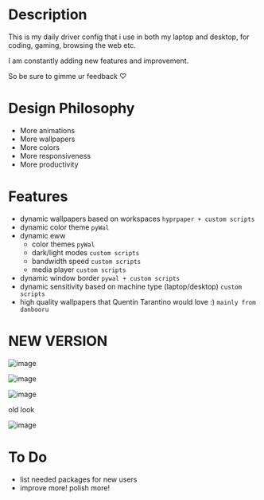 # Description

This is my daily driver config that i use in both my laptop and desktop, for coding, gaming, browsing the web etc.

I am constantly adding new features and improvement.

So be sure to gimme ur feedback ♡

# Design Philosophy

- More animations
- More wallpapers
- More colors
- More responsiveness
- More productivity

# Features

- dynamic wallpapers based on workspaces `hyprpaper + custom scripts`
- dynamic color theme `pyWal`
- dynamic eww
  - color themes `pyWal`
  - dark/light modes `custom scripts`
  - bandwidth speed `custom scripts`
  - media player `custom scripts`
- dynamic window border `pywal + custom scripts`
- dynamic sensitivity based on machine type (laptop/desktop) `custom scripts`
- high quality wallpapers that Quentin Tarantino would love :) `mainly from danbooru`

# NEW VERSION

![image](https://github.com/AymanLyesri/hyprland-conf/assets/80812811/f8de7f60-575e-4ab3-a03f-59d54879f4f5)

![image](https://github.com/AymanLyesri/hyprland-conf/assets/80812811/322d1923-e9ff-4512-95d8-b94bda55eb4e)

![image](https://github.com/AymanLyesri/hyprland-conf/assets/80812811/5fc94244-3853-47ea-a82f-fe69b75c0689)

old look

![image](https://github.com/AymanLyesri/hyprland-conf/assets/80812811/b6f06611-716f-411b-bd89-d6a3f0c8f8b5)

# To Do

- list needed packages for new users
- improve more! polish more!
